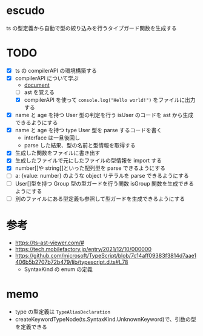 # escudo

ts の型定義から自動で型の絞り込みを行うタイプガード関数を生成する

# TODO

- [x] ts の compilerAPI の環境構築する
- [x] compilerAPI について学ぶ
  - [document](https://github.com/microsoft/TypeScript/wiki/Using-the-Compiler-API)
  - [ ] ast を覚える
  - [x] compilerAPI を使って `console.log("Hello world!")` をファイルに出力する
- [x] name と age を持つ User 型の判定を行う isUser のコードを ast から生成できるようにする
- [x] name と age を持つ type User 型を parse するコードを書く
  - interface は一旦後回し
  - parse した結果、型の名前と型情報を取得する
- [x] 生成した関数をファイルに書き出す
- [x] 生成したファイルで元にしたファイルの型情報を import する
- [x] number[]や string[]といった配列型を parse できるようにする
- [ ] a: {value: number} のような object リテラルを parse できるようにする
- [ ] User[]型を持つ Group 型の型ガードを行う関数 isGroup 関数を生成できるようにする
- [ ] 別のファイルにある型定義も参照して型ガードを生成できるようにする

# 参考

- https://ts-ast-viewer.com/#
- https://tech.mobilefactory.jp/entry/2021/12/10/000000
- https://github.com/microsoft/TypeScript/blob/7c14aff09383f3814d7aae1406b5b2707b72b479/lib/typescript.d.ts#L78
  - SyntaxKind の enum の定義

# memo

- type の型定義は `TypeAliasDeclaration`
- createKeywordTypeNode(ts.SyntaxKind.UnknownKeyword)で、引数の型を定義できる
